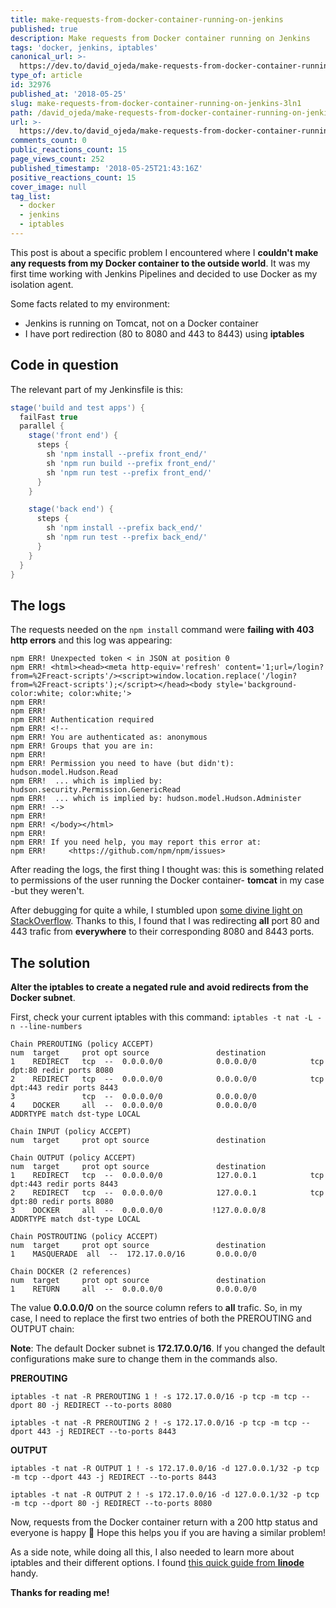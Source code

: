 ```yaml
---
title: make-requests-from-docker-container-running-on-jenkins
published: true
description: Make requests from Docker container running on Jenkins
tags: 'docker, jenkins, iptables'
canonical_url: >-
  https://dev.to/david_ojeda/make-requests-from-docker-container-running-on-jenkins-3ln1
type_of: article
id: 32976
published_at: '2018-05-25'
slug: make-requests-from-docker-container-running-on-jenkins-3ln1
path: /david_ojeda/make-requests-from-docker-container-running-on-jenkins-3ln1
url: >-
  https://dev.to/david_ojeda/make-requests-from-docker-container-running-on-jenkins-3ln1
comments_count: 0
public_reactions_count: 15
page_views_count: 252
published_timestamp: '2018-05-25T21:43:16Z'
positive_reactions_count: 15
cover_image: null
tag_list:
  - docker
  - jenkins
  - iptables
---
```


This post is about a specific problem I encountered where I **couldn't make any requests from my Docker container to the outside world**. It was my first time working with Jenkins Pipelines and decided to use Docker as my isolation agent.

Some facts related to my environment:
- Jenkins is running on Tomcat, not on a Docker container
- I have port redirection (80 to 8080 and 443 to 8443) using **iptables**

## Code in question

The relevant part of my Jenkinsfile is this:

```groovy
stage('build and test apps') {
  failFast true
  parallel {
    stage('front end') {
      steps {
        sh 'npm install --prefix front_end/'
        sh 'npm run build --prefix front_end/'
        sh 'npm run test --prefix front_end/'
      }
    }

    stage('back end') {
      steps {
        sh 'npm install --prefix back_end/'
        sh 'npm run test --prefix back_end/'
      }
    }
  }
}
```

## The logs

The requests needed on the `npm install` command were **failing with 403 http errors** and this log was appearing:

```text
npm ERR! Unexpected token < in JSON at position 0
npm ERR! <html><head><meta http-equiv='refresh' content='1;url=/login?from=%2Freact-scripts'/><script>window.location.replace('/login?from=%2Freact-scripts');</script></head><body style='background-color:white; color:white;'>
npm ERR!
npm ERR!
npm ERR! Authentication required
npm ERR! <!--
npm ERR! You are authenticated as: anonymous
npm ERR! Groups that you are in:
npm ERR!
npm ERR! Permission you need to have (but didn't): hudson.model.Hudson.Read
npm ERR!  ... which is implied by: hudson.security.Permission.GenericRead
npm ERR!  ... which is implied by: hudson.model.Hudson.Administer
npm ERR! -->
npm ERR!
npm ERR! </body></html>
npm ERR!
npm ERR! If you need help, you may report this error at:
npm ERR!     <https://github.com/npm/npm/issues>
```

After reading the logs, the first thing I thought was: this is something related to permissions of the user running the Docker container- **tomcat** in my case -but they weren't.

After debugging for quite a while, I stumbled upon <a href="https://stackoverflow.com/questions/44264082/why-is-jenkins-on-the-docker-host-responding-to-http-requests-from-inside-contai" target="_blank">some divine light on StackOverflow</a>. Thanks to this, I found that I was redirecting **all** port 80 and 443 trafic from **everywhere** to their corresponding 8080 and 8443 ports.

## The solution

**Alter the iptables to create a negated rule and avoid redirects from the Docker subnet**.

First, check your current iptables with this command: ```iptables -t nat -L -n --line-numbers```

```
Chain PREROUTING (policy ACCEPT)
num  target     prot opt source               destination
1    REDIRECT   tcp  --  0.0.0.0/0            0.0.0.0/0            tcp dpt:80 redir ports 8080
2    REDIRECT   tcp  --  0.0.0.0/0            0.0.0.0/0            tcp dpt:443 redir ports 8443
3               tcp  --  0.0.0.0/0            0.0.0.0/0
4    DOCKER     all  --  0.0.0.0/0            0.0.0.0/0            ADDRTYPE match dst-type LOCAL

Chain INPUT (policy ACCEPT)
num  target     prot opt source               destination

Chain OUTPUT (policy ACCEPT)
num  target     prot opt source               destination
1    REDIRECT   tcp  --  0.0.0.0/0            127.0.0.1            tcp dpt:443 redir ports 8443
2    REDIRECT   tcp  --  0.0.0.0/0            127.0.0.1            tcp dpt:80 redir ports 8080
3    DOCKER     all  --  0.0.0.0/0           !127.0.0.0/8          ADDRTYPE match dst-type LOCAL

Chain POSTROUTING (policy ACCEPT)
num  target     prot opt source               destination
1    MASQUERADE  all  --  172.17.0.0/16       0.0.0.0/0

Chain DOCKER (2 references)
num  target     prot opt source               destination
1    RETURN     all  --  0.0.0.0/0            0.0.0.0/0
```

The value **0.0.0.0/0** on the source column refers to **all** trafic. So, in my case, I need to replace the first two entries of both the PREROUTING and OUTPUT chain:

**Note**: The default Docker subnet is **172.17.0.0/16**. If you changed the default configurations make sure to change them in the commands also.

**PREROUTING**

```
iptables -t nat -R PREROUTING 1 ! -s 172.17.0.0/16 -p tcp -m tcp --dport 80 -j REDIRECT --to-ports 8080
```

```
iptables -t nat -R PREROUTING 2 ! -s 172.17.0.0/16 -p tcp -m tcp --dport 443 -j REDIRECT --to-ports 8443
```

**OUTPUT**

```
iptables -t nat -R OUTPUT 1 ! -s 172.17.0.0/16 -d 127.0.0.1/32 -p tcp -m tcp --dport 443 -j REDIRECT --to-ports 8443
```

```
iptables -t nat -R OUTPUT 2 ! -s 172.17.0.0/16 -d 127.0.0.1/32 -p tcp -m tcp --dport 80 -j REDIRECT --to-ports 8080
```

Now, requests from the Docker container return with a 200 http status and everyone is happy 🤗 Hope this helps you if you are having a similar problem!

As a side note, while doing all this, I also needed to learn more about iptables and their different options. I found [this quick guide from **linode**](https://www.linode.com/docs/security/firewalls/control-network-traffic-with-iptables/) handy.

**Thanks for reading me!**
